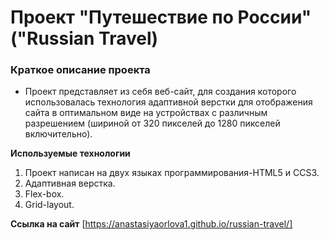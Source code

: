 # Проект "Путешествие по России" ("Russian Travel)

### Краткое описание проекта
* Проект представляет из себя веб-сайт, для создания которого использовалась технология адаптивной верстки для отображения сайта в оптимальном виде на устройствах с различным разрешением (шириной от 320 пикселей до 1280 пикселей включительно). 

**Используемые технологии**

1. Проект написан на двух языках программирования-HTML5 и CCS3.
2. Адаптивная верстка.
3. Flex-box.
4. Grid-layout.

**Ссылка на сайт**
[https://anastasiyaorlova1.github.io/russian-travel/]

